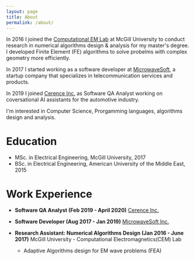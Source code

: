 ```yaml
---
layout: page
title: About
permalink: /about/
---
```


In 2016 I joined the [Computational EM Lab](http://www.compem.ece.mcgill.ca/) at McGill University to conduct research in numerical algorithms design & analysis for my master's degree. I developed Finite Element (FE) algorithms to solve probelms with complex geometry more efficiently. 

In 2017 I started working as a software developer at [MicrowaveSoft](http://microwavesoft.com/), a startup company that specializes in telecommunication services and products. 

In 2019 I joined [Cerence Inc.](https://www.cerence.com/) as Software QA Analyst working on coversational AI assistants for the automotive industry. 

I'm interested in Computer Science, Prorgamming languages, algorithms design and analysis.  

Education
======
* MSc. in Electrical Engineering, McGill University, 2017
* BSc. in Electrical Engineering, American University of the Middle East, 2015

Work Experience
======
* <strong> Software QA Analyst (Feb 2019 - April 2020)</strong>
[Cerence Inc.](https://www.cerence.com/)
  
* <strong> Software Developer (Aug 2017 - Jan 2019)</strong>
[MicrowaveSoft Inc.](http://microwavesoft.com)



* <strong> Research Assistant: Numerical Algorithms Design (Jan 2016 - June 2017)</strong>
McGill University - Computational Electromagnetics(CEM) Lab
  * Adaptive Algorithms design for EM wave problems (FEA)

